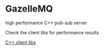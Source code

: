 # GazelleMQ
high performance C++ pub-sub server

Check the client libs for performance results

[C++ client libs](https://github.com/vibelife/gazellemq_client)
